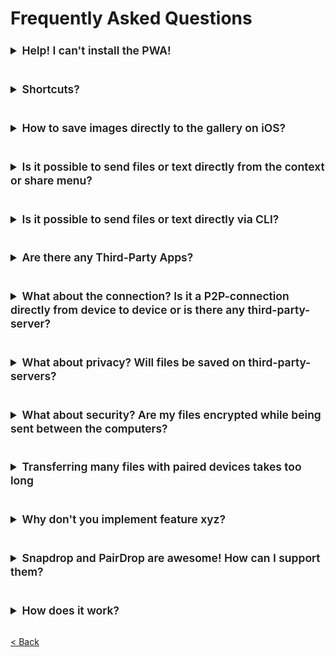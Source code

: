 # Frequently Asked Questions

<details>
<summary style="font-size:1.25em;margin-top: 24px; margin-bottom: 16px; font-weight: var(--base-text-weight-semibold, 600); line-height: 1.25;">
    Help! I can't install the PWA!
</summary>

if you are using a Chromium-based browser (Chrome, Edge, Brave, etc.), you can easily install PairDrop PWA on your desktop 
by clicking the install-button in the top-right corner while on [pairdrop.net](https://pairdrop.net).

<img width="400" src="pwa-install.png" alt="Example on how to install a pwa with Edge">

On Firefox, PWAs are installable via [this browser extensions](https://addons.mozilla.org/de/firefox/addon/pwas-for-firefox/)

<br>

<b>Self-Hosted Instance?</b>

To be able to install the PWA from a self-hosted instance, the connection needs to be [established through HTTPS](https://developer.mozilla.org/en-US/docs/Web/Progressive_web_apps/Installable_PWAs).
See [this host your own section](https://github.com/schlagmichdoch/PairDrop/blob/master/docs/host-your-own.md#testing-pwa-related-features) for more information. 

<br>

</details>

<details>
<summary style="font-size:1.25em;margin-top: 24px; margin-bottom: 16px; font-weight: var(--base-text-weight-semibold, 600); line-height: 1.25;">
    Shortcuts?
</summary>

Shortcuts!
- Send a message with `CTRL + ENTER`
- Close all send and pair dialogs by pressing `Escape`.
- Copy a received message to clipboard with `CTRL/⌘ + C`.
- Accept file transfer request with `Enter` and decline with `Escape`.

<br>

</details>

<details>
<summary style="font-size:1.25em;margin-top: 24px; margin-bottom: 16px; font-weight: var(--base-text-weight-semibold, 600); line-height: 1.25;">
    How to save images directly to the gallery on iOS?
</summary>

Apparently, iOS does not allow images shared from a website to be saved to the gallery directly.
It simply does not offer the option for images shared from a website.

iOS Shortcuts to the win:
I created a simple iOS shortcut that takes your photos and saves them to your gallery:
https://routinehub.co/shortcut/13988/


<br>

</details>

<details>
<summary style="font-size:1.25em;margin-top: 24px; margin-bottom: 16px; font-weight: var(--base-text-weight-semibold, 600); line-height: 1.25;">
    Is it possible to send files or text directly from the context or share menu?
</summary>

Yes, it finally is!
* [Send files directly from context menu on Windows](/docs/how-to.md#send-files-directly-from-context-menu-on-windows)
* [Send directly from share menu on iOS](/docs/how-to.md#send-directly-from-share-menu-on-ios)
* [Send directly from share menu on Android](/docs/how-to.md#send-directly-from-share-menu-on-android)


<br>

</details>

<details>
<summary style="font-size:1.25em;margin-top: 24px; margin-bottom: 16px; font-weight: var(--base-text-weight-semibold, 600); line-height: 1.25;">
    Is it possible to send files or text directly via CLI?
</summary>

Yes, it is!

* [Send directly from command-line interface](/docs/how-to.md#send-directly-via-command-line-interface)


<br>

</details>

<details>
<summary style="font-size:1.25em;margin-top: 24px; margin-bottom: 16px; font-weight: var(--base-text-weight-semibold, 600); line-height: 1.25;">
    Are there any Third-Party Apps?
</summary>

Here's a list of some third-party apps compatible with PairDrop:

1. [Snapdrop Android App](https://github.com/fm-sys/snapdrop-android)
2. [Snapdrop for Firefox (Addon)](https://github.com/ueen/SnapdropFirefoxAddon)
3. Feel free to make one :)

<br>

</details>

<details>
<summary style="font-size:1.25em;margin-top: 24px; margin-bottom: 16px; font-weight: var(--base-text-weight-semibold, 600); line-height: 1.25;">
    What about the connection? Is it a P2P-connection directly from device to device or is there any third-party-server?
</summary>

It uses a WebRTC peer to peer connection. WebRTC needs a Signaling Server that is only used to establish a connection. The server is not involved in the file transfer.

If devices are on the same network, none of your files are ever sent to any server.

If your devices are paired and behind a NAT, the PairDrop TURN Server is used to route your files and messages. See the [Technical Documentation](technical-documentation.md#encryption-webrtc-stun-and-turn) to learn more about STUN, TURN and WebRTC.

If you host your own instance and want to support devices that do not support WebRTC, you can [start the PairDrop instance with an activated Websocket fallback](https://github.com/schlagmichdoch/PairDrop/blob/master/docs/host-your-own.md#websocket-fallback-for-vpn).

<br>

</details>

<details>
<summary style="font-size:1.25em;margin-top: 24px; margin-bottom: 16px; font-weight: var(--base-text-weight-semibold, 600); line-height: 1.25;">
    What about privacy? Will files be saved on third-party-servers?
</summary>

Files are sent directly between peers. PairDrop doesn't even use a database. If you are curious, have a look [at the Server](https://github.com/schlagmichdoch/pairdrop/blob/master/index.js).
WebRTC encrypts the files on transit.

If devices are on the same network, none of your files are ever sent to any server.

If your devices are paired and behind a NAT, the PairDrop TURN Server is used to route your files and messages. See the [Technical Documentation](technical-documentation.md#encryption-webrtc-stun-and-turn) to learn more about STUN, TURN and WebRTC.

<br>

</details>

<details>
<summary style="font-size:1.25em;margin-top: 24px; margin-bottom: 16px; font-weight: var(--base-text-weight-semibold, 600); line-height: 1.25;">
    What about security? Are my files encrypted while being sent between the computers?
</summary>

Yes. Your files are sent using WebRTC, which encrypts them on transit. To ensure the connection is secure and there is no MITM, compare the security number shown under the device name on both devices. The security number is different for every connection.


<br>

</details>

<details>
<summary style="font-size:1.25em;margin-top: 24px; margin-bottom: 16px; font-weight: var(--base-text-weight-semibold, 600); line-height: 1.25;">
    Transferring many files with paired devices takes too long
</summary>

Naturally, if traffic needs to be routed through the turn server because your devices are behind different NATs, transfer speed decreases.

You can open a hotspot on one of your devices to bridge the connection which omits the need of the TURN server.

- [How to open a hotspot on Windows](https://support.microsoft.com/en-us/windows/use-your-windows-pc-as-a-mobile-hotspot-c89b0fad-72d5-41e8-f7ea-406ad9036b85#WindowsVersion=Windows_11)
- [How to open a hotspot on Mac](https://support.apple.com/guide/mac-help/share-internet-connection-mac-network-users-mchlp1540/mac)
- [Library to open a hotspot on Linux](https://github.com/lakinduakash/linux-wifi-hotspot)

You can also use mobile hotspots on phones to do that. 
Then, all data should be sent directly between devices and your data plan should not be charged.


<br>

</details>

<details>
<summary style="font-size:1.25em;margin-top: 24px; margin-bottom: 16px; font-weight: var(--base-text-weight-semibold, 600); line-height: 1.25;">
    Why don't you implement feature xyz?
</summary>

Snapdrop and PairDrop are a study in radical simplicity. The user interface is insanely simple. Features are chosen very carefully because complexity grows quadratically since every feature potentially interferes with each other feature. We focus very narrowly on a single use case: instant file transfer. 
We are not trying to optimize for some edge-cases. We are optimizing the user flow of the average users. Don't be sad if we decline your feature request for the sake of simplicity. 

If you want to learn more about simplicity you can read *Insanely Simple: The Obsession that Drives Apple's Success* or *Thinking, Fast and Slow*.


<br>

</details>

<details>
<summary style="font-size:1.25em;margin-top: 24px; margin-bottom: 16px; font-weight: var(--base-text-weight-semibold, 600); line-height: 1.25;">
    Snapdrop and PairDrop are awesome! How can I support them? 
</summary>

* [Buy me a coffee](https://www.buymeacoffee.com/pairdrop) to pay for the domain and the server, and support open source software
* [File bugs, give feedback, submit suggestions](https://github.com/schlagmichdoch/pairdrop/issues)
* Share PairDrop on social media.
* Fix bugs and make a pull request. 
* Do security analysis and suggestions
* To support the original Snapdrop and its creator go to [his GitHub page](https://github.com/RobinLinus/snapdrop)


<br>

</details>

<details>
<summary style="font-size:1.25em;margin-top: 24px; margin-bottom: 16px; font-weight: var(--base-text-weight-semibold, 600); line-height: 1.25;">
    How does it work?
</summary>

[See here for Information about the Technical Implementation](/docs/technical-documentation.md)

<br>

</details>

[< Back](/README.md)
